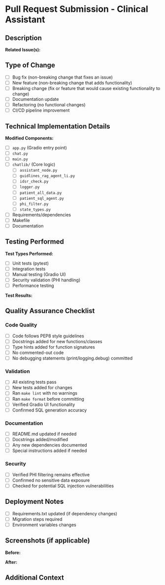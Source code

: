 # Pull Request Submission - Clinical Assistant

## Description


**Related Issue(s):** 


## Type of Change

- [ ] Bug fix (non-breaking change that fixes an issue)
- [ ] New feature (non-breaking change that adds functionality)
- [ ] Breaking change (fix or feature that would cause existing functionality to change)
- [ ] Documentation update
- [ ] Refactoring (no functional changes)
- [ ] CI/CD pipeline improvement

## Technical Implementation Details


**Modified Components:**

- [ ] `app.py` (Gradio entry point)
- [ ] `chat.py`
- [ ] `main.py`
- [ ] `chatlib/` (Core logic)
  - [ ] `assistant_node.py`
  - [ ] `guidlines_rag_agent_li.py`
  - [ ] `idsr_check.py`
  - [ ] `logger.py`
  - [ ] `patient_all_data.py`
  - [ ] `patient_sql_agent.py`
  - [ ] `phi_filter.py`
  - [ ] `state_types.py`
- [ ] Requirements/dependencies
- [ ] Makefile
- [ ] Documentation

## Testing Performed


**Test Types Performed:**
- [ ] Unit tests (pytest)
- [ ] Integration tests
- [ ] Manual testing (Gradio UI)
- [ ] Security validation (PHI handling)
- [ ] Performance testing

**Test Results:**


## Quality Assurance Checklist


### Code Quality
- [ ] Code follows PEP8 style guidelines
- [ ] Docstrings added for new functions/classes
- [ ] Type hints added for function signatures
- [ ] No commented-out code
- [ ] No debugging statements (print/logging.debug) committed

### Validation
- [ ] All existing tests pass
- [ ] New tests added for changes
- [ ] Ran `make lint` with no warnings
- [ ] Ran `make format` before committing
- [ ] Verified Gradio UI functionality
- [ ] Confirmed SQL generation accuracy

### Documentation
- [ ] README.md updated if needed
- [ ] Docstrings added/modified
- [ ] Any new dependencies documented
- [ ] Special instructions added if needed

### Security
- [ ] Verified PHI filtering remains effective
- [ ] Confirmed no sensitive data exposure
- [ ] Checked for potential SQL injection vulnerabilities

## Deployment Notes
- [ ] Requirements.txt updated (if dependency changes)
- [ ] Migration steps required
- [ ] Environment variables changes

## Screenshots (if applicable)


**Before:**


**After:**


## Additional Context